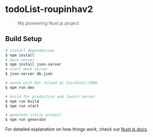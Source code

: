 # todoList-roupinhav2

> My pioneering Nuxt.js project

## Build Setup

```bash
# install dependencies
$ npm install
# mock server
$ npm install json-server
# start mock server
$ json-server db.json

# serve with hot reload at localhost:3000
$ npm run dev

# build for production and launch server
$ npm run build
$ npm run start

# generate static project
$ npm run generate
```

For detailed explanation on how things work, check out [Nuxt.js docs](https://nuxtjs.org).
